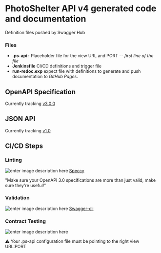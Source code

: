 



# PhotoShelter API v4 generated code and documentation

Definition files pushed by Swagger Hub


### Files

 - **.ps-api :** Placeholder file for the view URL and PORT 
 -- *first line of the file*
 - **Jenkinsfile** CI/CD definitions and trigger file
 - **run-redoc.exp** expect file with definitions to generate and push documentation to *GitHub Pages*.


## OpenAPI Specification

Currently tracking [v3.0.0](https://github.com/OAI/OpenAPI-Specification/blob/master/versions/3.0.0.md)


## JSON API

Currently tracking [v1.0]([https://jsonapi.org/format/1.0/](https://jsonapi.org/format/1.0/))

## CI/CD Steps

### Linting 
![enter image description here](https://avatars0.githubusercontent.com/u/4072897?s=200&v=4=25x)
[Speccy](https://github.com/wework/speccy)
	
"Make sure your OpenAPI 3.0 specifications are more than just valid, make sure they're useful!" 
### Validation
![enter image description here](https://avatars1.githubusercontent.com/u/43750074?s=200&v=4=25x)
[Swagger-cli](https://github.com/APIDevTools/swagger-cli)
### Contract Testing
![enter image description here](https://raw.githubusercontent.com/apiaryio/dredd/master/docs/_static/images/dredd.png)

:warning: Your .ps-api configuration file must be pointing to the right view URL:PORT


